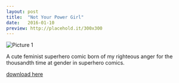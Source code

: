 ```yaml
---
layout: post
title:  "Not Your Power Girl"
date:   2016-01-10
preview: http://placehold.it/300x300
---
```


![Picture 1](http://placehold.it/800x600)

A cute feminist superhero comic born of my righteous anger for the thousandth time at gender in superhero comics.

[download here](/resources/not_your_power_girl.pdf)
